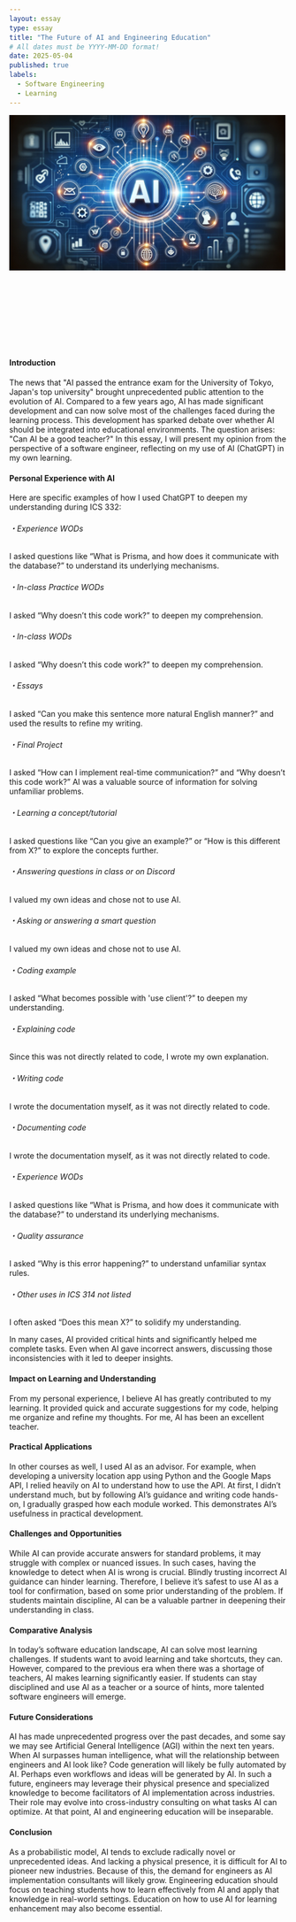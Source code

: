 ```yaml
---
layout: essay
type: essay
title: "The Future of AI and Engineering Education"
# All dates must be YYYY-MM-DD format!
date: 2025-05-04
published: true
labels:
  - Software Engineering
  - Learning
---
```


<img width="500px" class="rounded float-start pe-4" src="../img/myUseOfAI.png"><br><br><br><br><br><br><br><br><br>

<h4>Introduction</h4>
<p>
The news that "AI passed the entrance exam for the University of Tokyo, Japan's top university" brought unprecedented public attention to the evolution of AI. Compared to a few years ago, AI has made significant development and can now solve most of the challenges faced during the learning process. This development has sparked debate over whether AI should be integrated into educational environments. The question arises: "Can AI be a good teacher?" In this essay, I will present my opinion from the perspective of a software engineer, reflecting on my use of AI (ChatGPT) in my own learning.
</p>

<h4>Personal Experience with AI</h4>
<p>
Here are specific examples of how I used ChatGPT to deepen my understanding during ICS 332:
</p>

<h6>・Experience WODs </h6>
<p>
I asked questions like “What is Prisma, and how does it communicate with the database?” to understand its underlying mechanisms.
</p>

<h6>・In-class Practice WODs </h6>
<p>
I asked “Why doesn’t this code work?” to deepen my comprehension.
</p>

<h6>・In-class WODs </h6>
<p>
I asked “Why doesn’t this code work?” to deepen my comprehension.
</p>

<h6>・Essays </h6>
<p>
I asked “Can you make this sentence more natural English manner?” and used the results to refine my writing.
</p>


<h6>・Final Project</h6>
<p>
I asked “How can I implement real-time communication?” and “Why doesn’t this code work?” AI was a valuable source of information for solving unfamiliar problems.
</p>

<h6>・Learning a concept/tutorial</h6>
<p>
I asked questions like “Can you give an example?” or “How is this different from X?” to explore the concepts further.
</p>

<h6>・Answering questions in class or on Discord</h6>
<p>
I valued my own ideas and chose not to use AI.
</p>

<h6>・Asking or answering a smart question </h6>
<p>
I valued my own ideas and chose not to use AI.
</p>

<h6>・Coding example</h6>
<p>
I asked “What becomes possible with 'use client'?” to deepen my understanding.
</p>

<h6>・Explaining code </h6>
<p>
Since this was not directly related to code, I wrote my own explanation.
</p>

<h6>・Writing code</h6>
<p>
I wrote the documentation myself, as it was not directly related to code.
</p>

<h6>・Documenting code</h6>
<p>
I wrote the documentation myself, as it was not directly related to code.
</p>

<h6>・Experience WODs </h6>
<p>
I asked questions like “What is Prisma, and how does it communicate with the database?” to understand its underlying mechanisms.
</p>

<h6>・Quality assurance </h6>
<p>
I asked “Why is this error happening?” to understand unfamiliar syntax rules.
</p>

<h6>・Other uses in ICS 314 not listed </h6>
<p>
I often asked “Does this mean X?” to solidify my understanding.
</p>

<p>
In many cases, AI provided critical hints and significantly helped me complete tasks. Even when AI gave incorrect answers, discussing those inconsistencies with it led to deeper insights.
</p>


<h4>Impact on Learning and Understanding</h4>
<p>
From my personal experience, I believe AI has greatly contributed to my learning. It provided quick and accurate suggestions for my code, helping me organize and refine my thoughts. For me, AI has been an excellent teacher.
</p>

<h4>Practical Applications</h4>
<p>
In other courses as well, I used AI as an advisor. For example, when developing a university location app using Python and the Google Maps API, I relied heavily on AI to understand how to use the API. At first, I didn’t understand much, but by following AI’s guidance and writing code hands-on, I gradually grasped how each module worked. This demonstrates AI’s usefulness in practical development.
</p>

<h4>Challenges and Opportunities</h4>
<p>
While AI can provide accurate answers for standard problems, it may struggle with complex or nuanced issues. In such cases, having the knowledge to detect when AI is wrong is crucial. Blindly trusting incorrect AI guidance can hinder learning. Therefore, I believe it’s safest to use AI as a tool for confirmation, based on some prior understanding of the problem. If students maintain discipline, AI can be a valuable partner in deepening their understanding in class.
</p>

<h4>Comparative Analysis</h4>
<p>
In today’s software education landscape, AI can solve most learning challenges. If students want to avoid learning and take shortcuts, they can. However, compared to the previous era when there was a shortage of teachers, AI makes learning significantly easier. If students can stay disciplined and use AI as a teacher or a source of hints, more talented software engineers will emerge.
</p>

<h4>Future Considerations</h4>
<p>
AI has made unprecedented progress over the past decades, and some say we may see Artificial General Intelligence (AGI) within the next ten years. When AI surpasses human intelligence, what will the relationship between engineers and AI look like? Code generation will likely be fully automated by AI. Perhaps even workflows and ideas will be generated by AI. In such a future, engineers may leverage their physical presence and specialized knowledge to become facilitators of AI implementation across industries. Their role may evolve into cross-industry consulting on what tasks AI can optimize. At that point, AI and engineering education will be inseparable.
</p>

<h4>Conclusion</h4>
<p>
As a probabilistic model, AI tends to exclude radically novel or unprecedented ideas. And lacking a physical presence, it is difficult for AI to pioneer new industries. Because of this, the demand for engineers as AI implementation consultants will likely grow. Engineering education should focus on teaching students how to learn effectively from AI and apply that knowledge in real-world settings. Education on how to use AI for learning enhancement may also become essential.
</p>
